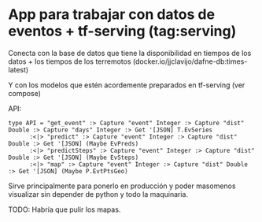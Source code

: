 # App para trabajar con datos de eventos + tf-serving (tag:serving)

Conecta con la base de datos que tiene la disponibilidad en tiempos de los
datos + los tiempos de los terremotos (docker.io/jjclavijo/dafne-db:times-latest)

Y con los modelos que estén acordemente preparados en tf-serving (ver compose)

API:

```
type API = "get_event" :> Capture "event" Integer :> Capture "dist" Double :> Capture "days" Integer :> Get '[JSON] T.EvSeries
      :<|> "predict" :> Capture "event" Integer :> Capture "dist" Double :> Get '[JSON] (Maybe EvPreds)
      :<|> "predictSteps" :> Capture "event" Integer :> Capture "dist" Double :> Get '[JSON] (Maybe EvSteps)
      :<|> "map" :> Capture "event" Integer :> Capture "dist" Double :> Get '[JSON] (Maybe P.EvtPtsGeo)
```

Sirve principalmente para ponerlo en producción y poder masomenos visualizar
sin depender de python y todo la maquinaria.

TODO: Habría que pulir los mapas.
